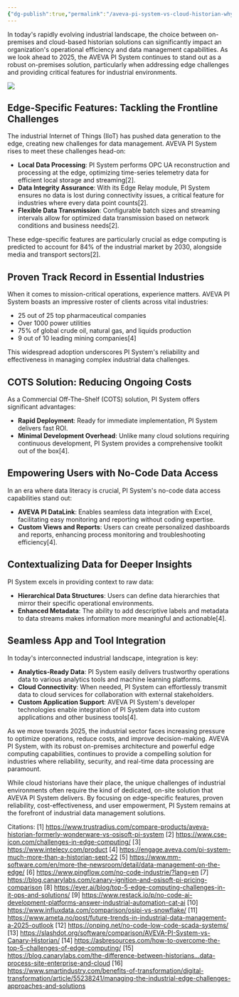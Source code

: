 ```yaml
---
{"dg-publish":true,"permalink":"/aveva-pi-system-vs-cloud-historian-why-pi-excels-in-industrial-environments/"}
---
```


In today's rapidly evolving industrial landscape, the choice between on-premises and cloud-based historian solutions can significantly impact an organization's operational efficiency and data management capabilities. As we look ahead to 2025, the AVEVA PI System continues to stand out as a robust on-premises solution, particularly when addressing edge challenges and providing critical features for industrial environments.

![](https://i.imgur.com/hmMIKUE.png)

## Edge-Specific Features: Tackling the Frontline Challenges

The industrial Internet of Things (IIoT) has pushed data generation to the edge, creating new challenges for data management. AVEVA PI System rises to meet these challenges head-on:

- **Local Data Processing**: PI System performs OPC UA reconstruction and processing at the edge, optimizing time-series telemetry data for efficient local storage and streaming[2].
- **Data Integrity Assurance**: With its Edge Relay module, PI System ensures no data is lost during connectivity issues, a critical feature for industries where every data point counts[2].
- **Flexible Data Transmission**: Configurable batch sizes and streaming intervals allow for optimized data transmission based on network conditions and business needs[2].

These edge-specific features are particularly crucial as edge computing is predicted to account for 84% of the industrial market by 2030, alongside media and transport sectors[2].

## Proven Track Record in Essential Industries

When it comes to mission-critical operations, experience matters. AVEVA PI System boasts an impressive roster of clients across vital industries:

- 25 out of 25 top pharmaceutical companies
- Over 1000 power utilities
- 75% of global crude oil, natural gas, and liquids production
- 9 out of 10 leading mining companies[4]

This widespread adoption underscores PI System's reliability and effectiveness in managing complex industrial data challenges.

## COTS Solution: Reducing Ongoing Costs

As a Commercial Off-The-Shelf (COTS) solution, PI System offers significant advantages:

- **Rapid Deployment**: Ready for immediate implementation, PI System delivers fast ROI.
- **Minimal Development Overhead**: Unlike many cloud solutions requiring continuous development, PI System provides a comprehensive toolkit out of the box[4].

## Empowering Users with No-Code Data Access

In an era where data literacy is crucial, PI System's no-code data access capabilities stand out:

- **AVEVA PI DataLink**: Enables seamless data integration with Excel, facilitating easy monitoring and reporting without coding expertise.
- **Custom Views and Reports**: Users can create personalized dashboards and reports, enhancing process monitoring and troubleshooting efficiency[4].

## Contextualizing Data for Deeper Insights

PI System excels in providing context to raw data:

- **Hierarchical Data Structures**: Users can define data hierarchies that mirror their specific operational environments.
- **Enhanced Metadata**: The ability to add descriptive labels and metadata to data streams makes information more meaningful and actionable[4].

## Seamless App and Tool Integration

In today's interconnected industrial landscape, integration is key:

- **Analytics-Ready Data**: PI System easily delivers trustworthy operations data to various analytics tools and machine learning platforms.
- **Cloud Connectivity**: When needed, PI System can effortlessly transmit data to cloud services for collaboration with external stakeholders.
- **Custom Application Support**: AVEVA PI System's developer technologies enable integration of PI System data into custom applications and other business tools[4].

As we move towards 2025, the industrial sector faces increasing pressure to optimize operations, reduce costs, and improve decision-making. AVEVA PI System, with its robust on-premises architecture and powerful edge computing capabilities, continues to provide a compelling solution for industries where reliability, security, and real-time data processing are paramount.

While cloud historians have their place, the unique challenges of industrial environments often require the kind of dedicated, on-site solution that AVEVA PI System delivers. By focusing on edge-specific features, proven reliability, cost-effectiveness, and user empowerment, PI System remains at the forefront of industrial data management solutions.

Citations:
[1] https://www.trustradius.com/compare-products/aveva-historian-formerly-wonderware-vs-osisoft-pi-system
[2] https://www.cse-icon.com/challenges-in-edge-computing/
[3] https://www.intelecy.com/product
[4] https://engage.aveva.com/pi-system-much-more-than-a-historian-sept-22
[5] https://www.mm-software.com/en/more-the-newsroom/detail/data-management-on-the-edge/
[6] https://www.pingflow.com/no-code-industrie/?lang=en
[7] https://blog.canarylabs.com/canary-ignition-and-osisoft-pi-pricing-comparison
[8] https://eyer.ai/blog/top-5-edge-computing-challenges-in-it-ops-and-solutions/
[9] https://www.restack.io/p/no-code-ai-development-platforms-answer-industrial-automation-cat-ai
[10] https://www.influxdata.com/comparison/osipi-vs-snowflake/
[11] https://www.ameta.no/post/future-trends-in-industrial-data-management-a-2025-outlook
[12] https://onping.net/no-code-low-code-scada-systems/
[13] https://slashdot.org/software/comparison/AVEVA-PI-System-vs-Canary-Historian/
[14] https://asbresources.com/how-to-overcome-the-top-5-challenges-of-edge-computing/
[15] https://blog.canarylabs.com/the-difference-between-historians...data-process-site-enterprise-and-cloud
[16] https://www.smartindustry.com/benefits-of-transformation/digital-transformation/article/55238241/managing-the-industrial-edge-challenges-approaches-and-solutions